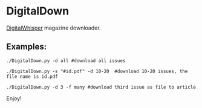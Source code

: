 DigitalDown
===========

[DigitalWhisper](http://www.digitalwhisper.co.il/) magazine  downloader.

## Examples:
  ```console
  ./DigitalDown.py -d all #download all issues
  ```
  ```console
  ./DigitalDown.py -s "#id.pdf" -d 10-20  #download 10-20 issues, the file name is id.pdf
  ```
  ```console
  ./DigitalDown.py -d 3 -f many #download third issue as file to article
  ```
  
  
  Enjoy!
